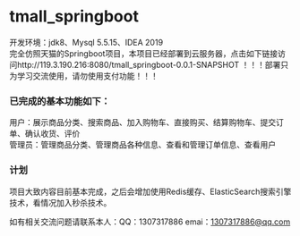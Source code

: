# tmall_springboot
开发环境：jdk8、Mysql 5.5.15、IDEA 2019   
完全仿照天猫的Springboot项目，本项目已经部署到云服务器，点击如下链接访问http://119.3.190.216:8080/tmall_springboot-0.0.1-SNAPSHOT
！！！部署只为学习交流使用，请勿使用支付功能！！！

### 已完成的基本功能如下：      
用户：展示商品分类、搜索商品、加入购物车、直接购买、结算购物车、提交订单、确认收货、评价        
管理员：管理商品分类、管理商品各种信息、查看和管理订单信息、查看用户         
### 计划   
项目大致内容目前基本完成，之后会增加使用Redis缓存、ElasticSearch搜索引擎技术，看情况加入秒杀技术。   

如有相关交流问题请联系本人：QQ：1307317886  emai：1307317886@qq.com  
